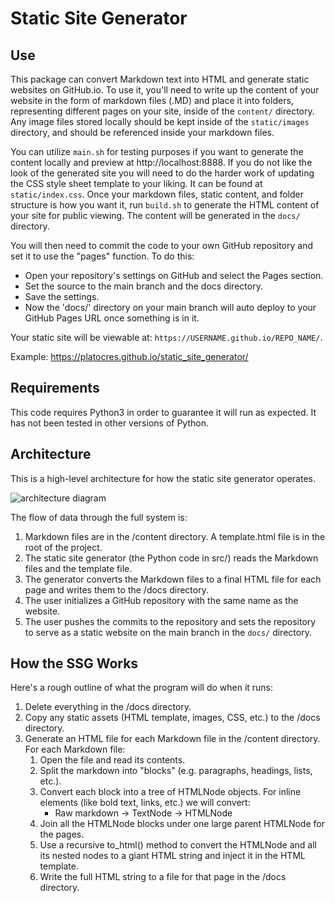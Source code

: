 # Static Site Generator 

## Use
This package can convert Markdown text into HTML and generate static websites on GitHub.io. To use it, you'll need to write up the content of your website in the form of markdown files (.MD) and place it into folders, representing different pages on your site, inside of the `content/` directory. Any image files stored locally should be kept inside of the `static/images` directory, and should be referenced inside your markdown files.

You can utilize `main.sh` for testing purposes if you want to generate the content locally and preview at http://localhost:8888. If you do not like the look of the generated site you will need to do the harder work of updating the CSS style sheet template to your liking. It can be found at `static/index.css`. Once your markdown files, static content, and folder structure is how you want it, run `build.sh` to generate the HTML content of your site for public viewing. The content will be generated in the `docs/` directory.

You will then need to commit the code to your own GitHub repository and set it to use the "pages" function. To do this:

- Open your repository's settings on GitHub and select the Pages section.
- Set the source to the main branch and the docs directory.
- Save the settings.
- Now the 'docs/' directory on your main branch will auto deploy to your GitHub Pages URL once something is in it.

Your static site will be viewable at: `https://USERNAME.github.io/REPO_NAME/`.

Example: https://platocres.github.io/static_site_generator/

## Requirements
This code requires Python3 in order to guarantee it will run as expected. It has not been tested in other versions of Python.

## Architecture
This is a high-level architecture for how the static site generator operates.

![architecture diagram](https://i.imgur.com/0VlW6Yt.png)

The flow of data through the full system is:

1. Markdown files are in the /content directory. A template.html file is in the root of the project.
2. The static site generator (the Python code in src/) reads the Markdown files and the template file.
3. The generator converts the Markdown files to a final HTML file for each page and writes them to the /docs directory.
4. The user initializes a GitHub repository with the same name as the website.
5. The user pushes the commits to the repository and sets the repository to serve as a static website on the main branch in the `docs/` directory.

## How the SSG Works
Here's a rough outline of what the program will do when it runs:

1. Delete everything in the /docs directory.
2. Copy any static assets (HTML template, images, CSS, etc.) to the /docs directory.
3. Generate an HTML file for each Markdown file in the /content directory. For each Markdown file:
    1. Open the file and read its contents.
    2. Split the markdown into "blocks" (e.g. paragraphs, headings, lists, etc.).
    3. Convert each block into a tree of HTMLNode objects. For inline elements (like bold text, links, etc.) we will convert:
        - Raw markdown -> TextNode -> HTMLNode
    4. Join all the HTMLNode blocks under one large parent HTMLNode for the pages.
    5. Use a recursive to_html() method to convert the HTMLNode and all its nested nodes to a giant HTML string and inject it in the HTML template.
    6. Write the full HTML string to a file for that page in the /docs directory.

